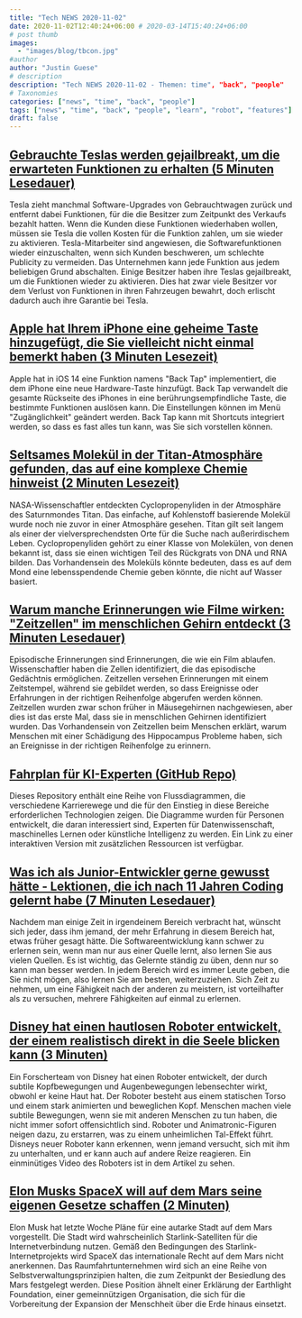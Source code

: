 ```yaml
---
title: "Tech NEWS 2020-11-02"
date: 2020-11-02T12:40:24+06:00 # 2020-03-14T15:40:24+06:00
# post thumb
images:
  - "images/blog/tbcon.jpg"
#author
author: "Justin Guese"
# description
description: "Tech NEWS 2020-11-02 - Themen: time", "back", "people"
# Taxonomies
categories: ["news", "time", "back", "people"]
tags: ["news", "time", "back", "people", "learn", "robot", "features"]
draft: false
---
```


## [Gebrauchte Teslas werden gejailbreakt, um die erwarteten Funktionen zu erhalten (5 Minuten Lesedauer)](https://www.vice.com/en/article/y3mb3w/people-are-jailbreaking-used-teslas-to-get-the-features-they-expect/1/0100017588a43ec9-d3d4397d-d520-465f-bffd-d06bf8378380-000000/oH8vHoxL8dGnpao5dlg6jzRwp4fvpiR6T4K5ndiTY-Q=165)

 Tesla zieht manchmal Software-Upgrades von Gebrauchtwagen zurück und entfernt dabei Funktionen, für die die Besitzer zum Zeitpunkt des Verkaufs bezahlt hatten. Wenn die Kunden diese Funktionen wiederhaben wollen, müssen sie Tesla die vollen Kosten für die Funktion zahlen, um sie wieder zu aktivieren. Tesla-Mitarbeiter sind angewiesen, die Softwarefunktionen wieder einzuschalten, wenn sich Kunden beschweren, um schlechte Publicity zu vermeiden. Das Unternehmen kann jede Funktion aus jedem beliebigen Grund abschalten. Einige Besitzer haben ihre Teslas gejailbreakt, um die Funktionen wieder zu aktivieren. Dies hat zwar viele Besitzer vor dem Verlust von Funktionen in ihren Fahrzeugen bewahrt, doch erlischt dadurch auch ihre Garantie bei Tesla.

## [Apple hat Ihrem iPhone eine geheime Taste hinzugefügt, die Sie vielleicht nicht einmal bemerkt haben (3 Minuten Lesezeit)](https://www.theverge.com/21540028/apple-iphone-ios-14-back-tap-hidden-secret-button-gesture/1/0100017588a43ec9-d3d4397d-d520-465f-bffd-d06bf8378380-000000/HR8fL4WbJn9Es6JgqmKewlexE5Cqc4nuIbgYo7y-9ZI=165)

 Apple hat in iOS 14 eine Funktion namens "Back Tap" implementiert, die dem iPhone eine neue Hardware-Taste hinzufügt. Back Tap verwandelt die gesamte Rückseite des iPhones in eine berührungsempfindliche Taste, die bestimmte Funktionen auslösen kann. Die Einstellungen können im Menü "Zugänglichkeit" geändert werden. Back Tap kann mit Shortcuts integriert werden, so dass es fast alles tun kann, was Sie sich vorstellen können.

## [Seltsames Molekül in der Titan-Atmosphäre gefunden, das auf eine komplexe Chemie hinweist (2 Minuten Lesezeit)](https://newatlas.com/space/titan-atmosphere-cyclopropenylidene-weird-molecule//1/0100017588a43ec9-d3d4397d-d520-465f-bffd-d06bf8378380-000000/ntM5htFcTNjX4kekt_2GBlKRz5jFFiNeyp-A-YnmpvY=165)

 NASA-Wissenschaftler entdeckten Cyclopropenyliden in der Atmosphäre des Saturnmondes Titan. Das einfache, auf Kohlenstoff basierende Molekül wurde noch nie zuvor in einer Atmosphäre gesehen. Titan gilt seit langem als einer der vielversprechendsten Orte für die Suche nach außerirdischem Leben. Cyclopropenyliden gehört zu einer Klasse von Molekülen, von denen bekannt ist, dass sie einen wichtigen Teil des Rückgrats von DNA und RNA bilden. Das Vorhandensein des Moleküls könnte bedeuten, dass es auf dem Mond eine lebensspendende Chemie geben könnte, die nicht auf Wasser basiert.

## [Warum manche Erinnerungen wie Filme wirken: "Zeitzellen" im menschlichen Gehirn entdeckt (3 Minuten Lesedauer)](https://www.npr.org/sections/health-shots/2020/10/29/929133717/why-some-memories-seem-like-movies-time-cells-discovered-in-human-brains/1/0100017588a43ec9-d3d4397d-d520-465f-bffd-d06bf8378380-000000/f3lGn5873LMeUFsQddiM87fL26dc1HQKN42DNTSJ03M=165)

 Episodische Erinnerungen sind Erinnerungen, die wie ein Film ablaufen. Wissenschaftler haben die Zellen identifiziert, die das episodische Gedächtnis ermöglichen. Zeitzellen versehen Erinnerungen mit einem Zeitstempel, während sie gebildet werden, so dass Ereignisse oder Erfahrungen in der richtigen Reihenfolge abgerufen werden können. Zeitzellen wurden zwar schon früher in Mäusegehirnen nachgewiesen, aber dies ist das erste Mal, dass sie in menschlichen Gehirnen identifiziert wurden. Das Vorhandensein von Zeitzellen beim Menschen erklärt, warum Menschen mit einer Schädigung des Hippocampus Probleme haben, sich an Ereignisse in der richtigen Reihenfolge zu erinnern.

## [Fahrplan für KI-Experten (GitHub Repo)](https://github.com/AMAI-GmbH/AI-Expert-Roadmap/1/0100017588a43ec9-d3d4397d-d520-465f-bffd-d06bf8378380-000000/nRnsVTdFOMhNC0ijEvW22VlHYefOJoF95pgpRer6nnI=165)

 Dieses Repository enthält eine Reihe von Flussdiagrammen, die verschiedene Karrierewege und die für den Einstieg in diese Bereiche erforderlichen Technologien zeigen. Die Diagramme wurden für Personen entwickelt, die daran interessiert sind, Experten für Datenwissenschaft, maschinelles Lernen oder künstliche Intelligenz zu werden. Ein Link zu einer interaktiven Version mit zusätzlichen Ressourcen ist verfügbar.

## [Was ich als Junior-Entwickler gerne gewusst hätte - Lektionen, die ich nach 11 Jahren Coding gelernt habe (7 Minuten Lesedauer)](https://www.freecodecamp.org/news/lessons-learned-after-11-years-coding//1/0100017588a43ec9-d3d4397d-d520-465f-bffd-d06bf8378380-000000/f9SIwjw3MVdiYvszXS-fHSgN4-z6gWtFwdaLXYzfgDk=165)

 Nachdem man einige Zeit in irgendeinem Bereich verbracht hat, wünscht sich jeder, dass ihm jemand, der mehr Erfahrung in diesem Bereich hat, etwas früher gesagt hätte. Die Softwareentwicklung kann schwer zu erlernen sein, wenn man nur aus einer Quelle lernt, also lernen Sie aus vielen Quellen. Es ist wichtig, das Gelernte ständig zu üben, denn nur so kann man besser werden. In jedem Bereich wird es immer Leute geben, die Sie nicht mögen, also lernen Sie am besten, weiterzuziehen. Sich Zeit zu nehmen, um eine Fähigkeit nach der anderen zu meistern, ist vorteilhafter als zu versuchen, mehrere Fähigkeiten auf einmal zu erlernen.

## [Disney hat einen hautlosen Roboter entwickelt, der einem realistisch direkt in die Seele blicken kann (3 Minuten)](https://gizmodo.com/disney-made-a-skinless-robot-that-can-realistically-sta-1845522375/1/0100017588a43ec9-d3d4397d-d520-465f-bffd-d06bf8378380-000000/oAaFlzUyoMoo6fajeKk3pPTDvaJuzZEFwep1v30QUw8=165)

 Ein Forscherteam von Disney hat einen Roboter entwickelt, der durch subtile Kopfbewegungen und Augenbewegungen lebensechter wirkt, obwohl er keine Haut hat. Der Roboter besteht aus einem statischen Torso und einem stark animierten und beweglichen Kopf. Menschen machen viele subtile Bewegungen, wenn sie mit anderen Menschen zu tun haben, die nicht immer sofort offensichtlich sind. Roboter und Animatronic-Figuren neigen dazu, zu erstarren, was zu einem unheimlichen Tal-Effekt führt. Disneys neuer Roboter kann erkennen, wenn jemand versucht, sich mit ihm zu unterhalten, und er kann auch auf andere Reize reagieren. Ein einminütiges Video des Roboters ist in dem Artikel zu sehen.

## [Elon Musks SpaceX will auf dem Mars seine eigenen Gesetze schaffen (2 Minuten)](https://www.independent.co.uk/life-style/gadgets-and-tech/elon-musk-spacex-mars-laws-starlink-b1396023.html/1/0100017588a43ec9-d3d4397d-d520-465f-bffd-d06bf8378380-000000/yK0KJbp4K5rYxBIwSp_Pj8Q2_sF2TrcpwPOPfNMDtXc=165)

 Elon Musk hat letzte Woche Pläne für eine autarke Stadt auf dem Mars vorgestellt. Die Stadt wird wahrscheinlich Starlink-Satelliten für die Internetverbindung nutzen. Gemäß den Bedingungen des Starlink-Internetprojekts wird SpaceX das internationale Recht auf dem Mars nicht anerkennen. Das Raumfahrtunternehmen wird sich an eine Reihe von Selbstverwaltungsprinzipien halten, die zum Zeitpunkt der Besiedlung des Mars festgelegt werden. Diese Position ähnelt einer Erklärung der Earthlight Foundation, einer gemeinnützigen Organisation, die sich für die Vorbereitung der Expansion der Menschheit über die Erde hinaus einsetzt.

